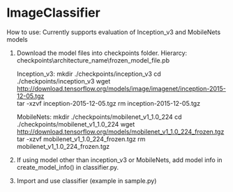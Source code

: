 # ImageClassifier
How to use:
Currently supports evaluation of Inception_v3 and MobileNets models
1. Download the model files into checkpoints folder. 
    Hierarcy:  checkpoints\architecture_name\frozen_model_file.pb

    Inception_v3:
    mkdir ./checkpoints/inception_v3
    cd ./checkpoints/inception_v3
    wget http://download.tensorflow.org/models/image/imagenet/inception-2015-12-05.tgz    
    tar -xzvf inception-2015-12-05.tgz 
    rm inception-2015-12-05.tgz 

    MobileNets:
    mkdir ./checkpoints/mobilenet_v1_1.0_224
    cd ./checkpoints/mobilenet_v1_1.0_224
    wget http://download.tensorflow.org/models/mobilenet_v1_1.0_224_frozen.tgz
    tar -xzvf mobilenet_v1_1.0_224_frozen.tgz
    rm mobilenet_v1_1.0_224_frozen.tgz


2. If using model other than inception_v3 or MobileNets, add model info in  create_model_info() in classifier.py.

3. Import and use classifier (example in sample.py)
